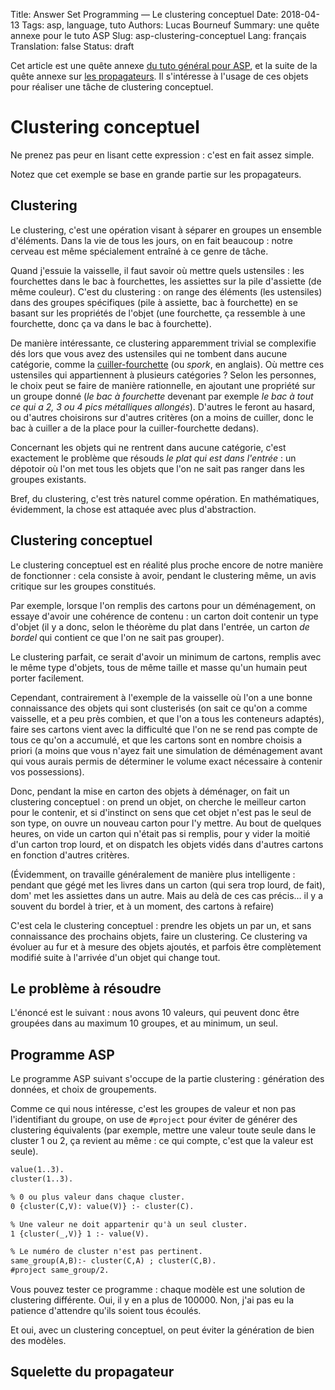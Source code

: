 Title: Answer Set Programming — Le clustering conceptuel
Date: 2018-04-13
Tags: asp, language, tuto
Authors: Lucas Bourneuf
Summary: une quête annexe pour le tuto ASP
Slug: asp-clustering-conceptuel
Lang: français
Translation: false
Status: draft

Cet article est une quête annexe [du tuto général pour ASP]({filename}/articles/asp-tuto.mkd),
et la suite de la quête annexe sur [les propagateurs]({filename}/articles/asp-propagators.mkd).
Il s'intéresse à l'usage de ces objets pour réaliser une tâche de clustering conceptuel.



# Clustering conceptuel
Ne prenez pas peur en lisant cette expression : c'est en fait assez simple.

Notez que cet exemple se base en grande partie sur les propagateurs.

## Clustering
Le clustering, c'est une opération visant à séparer en groupes un ensemble d'éléments.
Dans la vie de tous les jours, on en fait beaucoup : notre cerveau est même spécialement entraîné à ce genre de tâche.

Quand j'essuie la vaisselle, il faut savoir où mettre quels ustensiles : les fourchettes dans le bac à fourchettes, les assiettes sur la pile d'assiette (de même couleur).
C'est du clustering : on range des éléments (les ustensiles) dans des groupes spécifiques (pile à assiette, bac à fourchette)
en se basant sur les propriétés de l'objet (une fourchette, ça ressemble à une fourchette, donc ça va dans le bac à fourchette).

De manière intéressante, ce clustering apparemment trivial se complexifie dés lors que vous avez des ustensiles qui ne tombent dans aucune catégorie, comme la [cuiller-fourchette](https://fr.wikipedia.org/wiki/Cuill%C3%A8re-fourchette) (ou *spork*, en anglais).
Où mettre ces ustensiles qui appartiennent à plusieurs catégories ? Selon les personnes, le choix peut se faire de manière rationnelle, en ajoutant une propriété sur un groupe donné
(*le bac à fourchette* devenant par exemple *le bac à tout ce qui a 2, 3 ou 4 pics métalliques allongés*). D'autres le feront au hasard, ou d'autres choisirons sur d'autres critères (on a moins de cuiller, donc le bac à cuiller a de la place pour la cuiller-fourchette dedans).

Concernant les objets qui ne rentrent dans aucune catégorie, c'est exactement le problème que résouds *le plat qui est dans l'entrée* :
un dépotoir où l'on met tous les objets que l'on ne sait pas ranger dans les groupes existants.

Bref, du clustering, c'est très naturel comme opération. En mathématiques, évidemment, la chose est attaquée avec plus d'abstraction.

## Clustering conceptuel
Le clustering conceptuel est en réalité plus proche encore de notre manière de fonctionner : cela consiste à avoir,
pendant le clustering même, un avis critique sur les groupes constitués.

Par exemple, lorsque l'on remplis des cartons pour un déménagement, on essaye d'avoir une cohérence de contenu : un carton doit contenir un type d'objet
(il y a donc, selon le théorème du plat dans l'entrée, un carton *de bordel* qui contient ce que l'on ne sait pas grouper).

Le clustering parfait, ce serait d'avoir un minimum de cartons, remplis avec le même type d'objets,
tous de même taille et masse qu'un humain peut porter facilement.

Cependant, contrairement à l'exemple de la vaisselle où l'on a une bonne connaissance des objets qui sont clusterisés (on sait ce qu'on a comme vaisselle, et a peu près combien, et que l'on a tous les conteneurs adaptés),
faire ses cartons vient avec la difficulté que l'on ne se rend pas compte de tous ce qu'on a accumulé, et que les cartons sont en nombre choisis a priori
(a moins que vous n'ayez fait une simulation de déménagement avant qui vous aurais permis de déterminer le volume exact nécessaire à contenir vos possessions).

Donc, pendant la mise en carton des objets à déménager, on fait un clustering conceptuel : on prend un objet, on cherche le meilleur carton pour le contenir,
et si d'instinct on sens que cet objet n'est pas le seul de son type, on ouvre un nouveau carton pour l'y mettre.
Au bout de quelques heures, on vide un carton qui n'était pas si remplis, pour y vider la moitié d'un carton trop lourd,
et on dispatch les objets vidés dans d'autres cartons en fonction d'autres critères.

(Évidemment, on travaille généralement de manière plus intelligente : pendant que gégé met les livres dans un carton (qui sera trop lourd, de fait), dom' met les assiettes dans un autre. Mais au delà de ces cas précis… il y a souvent du bordel à trier, et à un moment, des cartons à refaire)

C'est cela le clustering conceptuel : prendre les objets un par un, et sans connaissance des prochains objets, faire un clustering.
Ce clustering va évoluer au fur et à mesure des objets ajoutés, et parfois être complètement modifié suite à l'arrivée d'un objet qui change tout.

## Le problème à résoudre
L'énoncé est le suivant : nous avons 10 valeurs, qui peuvent donc être groupées dans au maximum 10 groupes, et au minimum, un seul.


## Programme ASP
Le programme ASP suivant s'occupe de la partie clustering : génération des données, et choix de groupements.

Comme ce qui nous intéresse, c'est les groupes de valeur et non pas l'identifiant du groupe, on use de `#project` pour éviter de générer des clustering équivalents
(par exemple, mettre une valeur toute seule dans le cluster 1 ou 2, ça revient au même : ce qui compte, c'est que la valeur est seule).

```asp
value(1..3).
cluster(1..3).

% 0 ou plus valeur dans chaque cluster.
0 {cluster(C,V): value(V)} :- cluster(C).

% Une valeur ne doit appartenir qu'à un seul cluster.
1 {cluster(_,V)} 1 :- value(V).

% Le numéro de cluster n'est pas pertinent.
same_group(A,B):- cluster(C,A) ; cluster(C,B).
#project same_group/2.
```

Vous pouvez tester ce programme : chaque modèle est une solution de clustering différente. Oui, il y en a plus de 100000.
Non, j'ai pas eu la patience d'attendre qu'ils soient tous écoulés.

Et oui, avec un clustering conceptuel, on peut éviter la génération de bien des modèles.

## Squelette du propagateur


